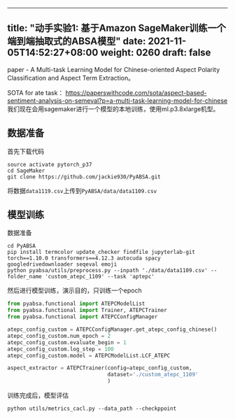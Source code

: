 
---
title: "动手实验1: 基于Amazon SageMaker训练一个端到端抽取式的ABSA模型"
date: 2021-11-05T14:52:27+08:00
weight: 0260
draft: false
---

paper - A Multi-task Learning Model for Chinese-oriented Aspect Polarity Classification and Aspect Term Extraction。 

SOTA for ate task： https://paperswithcode.com/sota/aspect-based-sentiment-analysis-on-semeval?p=a-multi-task-learning-model-for-chinese 
我们现在会用sagemaker进行一个模型的本地训练，使用ml.p3.8xlarge机型。

## 数据准备 

首先下载代码
```
source activate pytorch_p37
cd SageMaker
git clone https://github.com/jackie930/PyABSA.git
```

将数据`data1119.csv`上传到`PyABSA/data/data1109.csv`

## 模型训练

数据准备
```
cd PyABSA
pip install termcolor update_checker findfile jupyterlab-git torch==1.10.0 transformers==4.12.3 autocuda spacy googledrivedownloader seqeval emoji
python pyabsa/utils/preprocess.py --inpath './data/data1109.csv' --folder_name 'custom_atepc_1109' --task 'aptepc'
```

然后进行模型训练，演示目的，只训练一个epoch

```python
from pyabsa.functional import ATEPCModelList
from pyabsa.functional import Trainer, ATEPCTrainer
from pyabsa.functional import ATEPCConfigManager

atepc_config_custom = ATEPCConfigManager.get_atepc_config_chinese()
atepc_config_custom.num_epoch = 2
atepc_config_custom.evaluate_begin = 1
atepc_config_custom.log_step = 100
atepc_config_custom.model = ATEPCModelList.LCF_ATEPC

aspect_extractor = ATEPCTrainer(config=atepc_config_custom, 
                                dataset='./custom_atepc_1109'
                                )
```

训练完成后，模型评估
```
python utils/metrics_cacl.py --data_path --checkppoint
```

